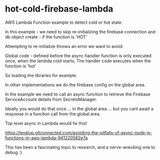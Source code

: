 # hot-cold-firebase-lambda

AWS Lambda Function example to detect cold or hot state.

In this example - we need to skip re-initializing the firebase connection and db object create - if the function is 'HOT'

Attempting to re-initialize throws an error we want to avoid.

Global code - defined before the async handler function is only executed once, when the lambda cold starts,  The handler code executes when the function is 'hot'

So loading the libraries for example.

In other implementations we do the firebase config on the global area.

In the example we need to call an async function to retrieve the Firebase ServiceAccount details from SecretsManager.

Ideally you would do that once ... in the global area ... but you cant await a response in a function call from the global area.

Top level async in Lambda would fix this!

https://levelup.gitconnected.com/avoiding-the-pitfalls-of-async-node-js-functions-in-aws-lambda-941220582e7a

This has been a fascinating topic to research, and a nerve-wrecking one to debug :) 
